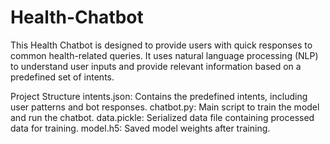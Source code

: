 # Health-Chatbot
This Health Chatbot is designed to provide users with quick responses to common health-related queries. It uses natural language processing (NLP) to understand user inputs and provide relevant information based on a predefined set of intents.

Project Structure
intents.json: Contains the predefined intents, including user patterns and bot responses.
chatbot.py: Main script to train the model and run the chatbot.
data.pickle: Serialized data file containing processed data for training.
model.h5: Saved model weights after training.

